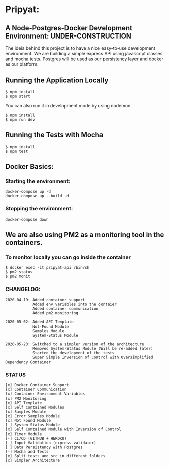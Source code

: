 # Pripyat:
## A Node-Postgres-Docker Development Environment: UNDER-CONSTRUCTION
The ideia behind this project is to have a nice easy-to-use development environment. We are building a simple express API using javascript classes and mocha tests. Postgres will be used as our persistency layer and docker as our platform.

## Running the Application Locally
    $ npm install
    $ npm start

You can also run it in development mode by using nodemon

    $ npm install
    $ npm run dev

## Running the Tests with Mocha

    $ npm install
    $ npm test

## Docker Basics:
### Starting the environment:
    docker-compose up -d
    docker-compose up --build -d

### Stopping the environment:
    docker-compose down

## We are also using PM2 as a monitoring tool in the containers.
### To monitor locally you can go inside the container
    $ docker exec -it pripyat-api /bin/sh
    $ pm2 status
    $ pm2 monit

### CHANGELOG:
    2020-04-19: Added container support
                Added env variables into the contaier
                Added container communication
                Added pm2 monitoring
    
    2020-05-02: Added API Template
                Not-Found Module
                Samples Module
                System-Status Module

    2020-05-23: Switched to a simpler version of the architecture
                Removed System-Status Module (Will be re-added later)
                Started the development of the tests
                Super Simple Inversion of Control with Oversimplified Dependency Container

### STATUS
    [x] Docker Container Support
    [x] Container Communication
    [x] Container Environment Variables
    [x] PM2 Monitoring
    [x] API Template
    [x] Self Contained Modules
    [x] Samples Module
    [x] Error Samples Module
    [x] Not Found Module
    [ ] System Status Module
    [x] Self Contained Module with Inversion of Control
    [x] Timer Module
    [-] CI/CD (GITHUB + HEROKU)
    [ ] Input Validation (express-validator)
    [ ] Data Persistency with Postgres
    [-] Mocha and Tests
    [x] Split tests and src in different folders
    [x] Simpler Architecture
